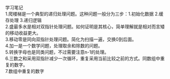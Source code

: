 学习笔记  
1.爬楼梯是一个典型的递归处理问题。这种问题一般分为三步：1.初始化数据 2.缓存处理 3.递归逻辑  
2.盛最多水是相对双指针处理问题。如何证明是其核心，简单理解就是相对而言矮的移动收益更大。    
3.移动零是同向双指针处理问题。简化为扫描一遍，交换0到后面。    
4.加一是一个数学问题，处理取余和除数的问题。  
5.转换字母也是同类问题，不过需要注意n-1的处理。  
6.三数之和采用双指针减少一次循环，重复采用当前比较之前的方式。同数组中重复的数字。  
7.数组中重复的数字  
